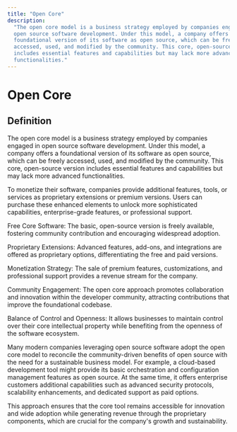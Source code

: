 ```yaml
---
title: "Open Core"
description:
  "The open core model is a business strategy employed by companies engaged in
  open source software development. Under this model, a company offers a
  foundational version of its software as open source, which can be freely
  accessed, used, and modified by the community. This core, open-source version
  includes essential features and capabilities but may lack more advanced
  functionalities."
---
```


# Open Core

## Definition

The open core model is a business strategy employed by companies engaged in open
source software development. Under this model, a company offers a foundational
version of its software as open source, which can be freely accessed, used, and
modified by the community. This core, open-source version includes essential
features and capabilities but may lack more advanced functionalities.

To monetize their software, companies provide additional features, tools, or
services as proprietary extensions or premium versions. Users can purchase these
enhanced elements to unlock more sophisticated capabilities, enterprise-grade
features, or professional support.

Free Core Software: The basic, open-source version is freely available,
fostering community contribution and encouraging widespread adoption.

Proprietary Extensions: Advanced features, add-ons, and integrations are offered
as proprietary options, differentiating the free and paid versions.

Monetization Strategy: The sale of premium features, customizations, and
professional support provides a revenue stream for the company.

Community Engagement: The open core approach promotes collaboration and
innovation within the developer community, attracting contributions that improve
the foundational codebase.

Balance of Control and Openness: It allows businesses to maintain control over
their core intellectual property while benefiting from the openness of the
software ecosystem.

Many modern companies leveraging open source software adopt the open core model
to reconcile the community-driven benefits of open source with the need for a
sustainable business model. For example, a cloud-based development tool might
provide its basic orchestration and configuration management features as open
source. At the same time, it offers enterprise customers additional capabilities
such as advanced security protocols, scalability enhancements, and dedicated
support as paid options.

This approach ensures that the core tool remains accessible for innovation and
wide adoption while generating revenue through the proprietary components, which
are crucial for the company's growth and sustainability.
